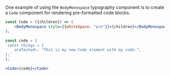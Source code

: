One example of using the `BodyMonospace` typography component is to create a `Code` component for rendering pre-formatted code blocks.

```jsx
const Code = ({children}) => (
    <BodyMonospace style={{whiteSpace: "pre"}}>{children}</BodyMonospace>
);

const code = (
`const things = {
    areTested\: "This is my new Code element with my code.",
};`
);

<Code>{code}</Code>
```
